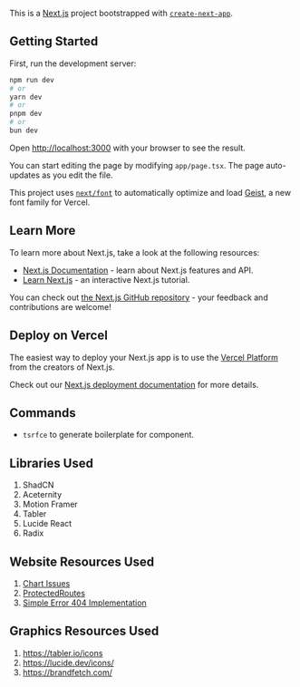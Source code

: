This is a [Next.js](https://nextjs.org) project bootstrapped with [`create-next-app`](https://nextjs.org/docs/app/api-reference/cli/create-next-app).

## Getting Started

First, run the development server:

```bash
npm run dev
# or
yarn dev
# or
pnpm dev
# or
bun dev
```

Open [http://localhost:3000](http://localhost:3000) with your browser to see the result.

You can start editing the page by modifying `app/page.tsx`. The page auto-updates as you edit the file.

This project uses [`next/font`](https://nextjs.org/docs/app/building-your-application/optimizing/fonts) to automatically optimize and load [Geist](https://vercel.com/font), a new font family for Vercel.

## Learn More

To learn more about Next.js, take a look at the following resources:

- [Next.js Documentation](https://nextjs.org/docs) - learn about Next.js features and API.
- [Learn Next.js](https://nextjs.org/learn) - an interactive Next.js tutorial.

You can check out [the Next.js GitHub repository](https://github.com/vercel/next.js) - your feedback and contributions are welcome!

## Deploy on Vercel

The easiest way to deploy your Next.js app is to use the [Vercel Platform](https://vercel.com/new?utm_medium=default-template&filter=next.js&utm_source=create-next-app&utm_campaign=create-next-app-readme) from the creators of Next.js.

Check out our [Next.js deployment documentation](https://nextjs.org/docs/app/building-your-application/deploying) for more details.


## Commands
- ```tsrfce``` to generate boilerplate for component.

## Libraries Used
1. ShadCN
2. Aceternity
3. Motion Framer
4. Tabler
5. Lucide React
6. Radix

## Website Resources Used
1. [Chart Issues](https://github.com/shadcn-ui/ui/issues/4231)
2. [ProtectedRoutes](https://medium.com/@ramon-pereira/protected-routes-with-react-js-and-next-js-571a104d8cf6)
3. [Simple Error 404 Implementation](https://dev.to/shabink/making-a-custom-404-page-in-nextjs-2ajg)

## Graphics Resources Used
1. https://tabler.io/icons
2. https://lucide.dev/icons/
3. https://brandfetch.com/